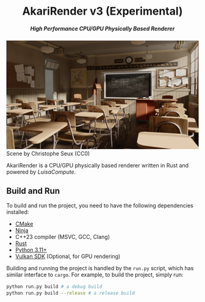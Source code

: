 <h1 align="center">AkariRender v3 (Experimental)</h1>
<h5 align="center">High Performance CPU/GPU Physically Based Renderer</h5>

![](gallery/classroom.png)
Scene by Christophe Seux (CC0)

AkariRender is a CPU/GPU physically based renderer written in Rust and powered by *LuisaCompute*.

## Build and Run
To build and run the project, you need to have the following dependencies installed:
- [CMake](https://cmake.org/)
- [Ninja](https://ninja-build.org/)
- C++23 compiler (MSVC, GCC, Clang)
- [Rust](https://www.rust-lang.org/)
- [Python 3.11+](https://www.python.org/)
- [Vulkan SDK](https://vulkan.lunarg.com/sdk/home) (Optional, for GPU rendering)
<!-- - [CUDA 12.2](https://developer.nvidia.com/cuda) (Optional, for GPU rendering) -->

Building and running the project is handled by the `run.py` script, which has similar interface to `cargo`. For example, to build the project, simply run:
```bash
python run.py build # a debug build
python run.py build --release # a release build

```
